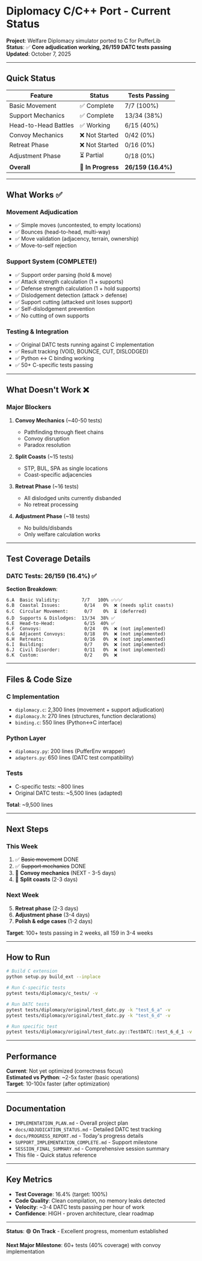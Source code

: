 # Diplomacy C/C++ Port - Current Status

**Project**: Welfare Diplomacy simulator ported to C for PufferLib  
**Status**: ✅ **Core adjudication working, 26/159 DATC tests passing**  
**Updated**: October 7, 2025

---

## Quick Status

| Feature | Status | Tests Passing |
|---------|--------|---------------|
| Basic Movement | ✅ Complete | 7/7 (100%) |
| Support Mechanics | ✅ Complete | 13/34 (38%) |
| Head-to-Head Battles | ✅ Working | 6/15 (40%) |
| Convoy Mechanics | ❌ Not Started | 0/42 (0%) |
| Retreat Phase | ❌ Not Started | 0/16 (0%) |
| Adjustment Phase | ⏳ Partial | 0/18 (0%) |
| **Overall** | **🚧 In Progress** | **26/159 (16.4%)** |

---

## What Works ✅

### Movement Adjudication
- ✅ Simple moves (uncontested, to empty locations)
- ✅ Bounces (head-to-head, multi-way)
- ✅ Move validation (adjacency, terrain, ownership)
- ✅ Move-to-self rejection

### Support System (COMPLETE!)
- ✅ Support order parsing (hold & move)
- ✅ Attack strength calculation (1 + supports)
- ✅ Defense strength calculation (1 + hold supports)
- ✅ Dislodgement detection (attack > defense)
- ✅ Support cutting (attacked unit loses support)
- ✅ Self-dislodgement prevention
- ✅ No cutting of own supports

### Testing & Integration
- ✅ Original DATC tests running against C implementation
- ✅ Result tracking (VOID, BOUNCE, CUT, DISLODGED)
- ✅ Python ↔ C binding working
- ✅ 50+ C-specific tests passing

---

## What Doesn't Work ❌

### Major Blockers
1. **Convoy Mechanics** (~40-50 tests)
   - Pathfinding through fleet chains
   - Convoy disruption  
   - Paradox resolution

2. **Split Coasts** (~15 tests)
   - STP, BUL, SPA as single locations
   - Coast-specific adjacencies

3. **Retreat Phase** (~16 tests)
   - All dislodged units currently disbanded
   - No retreat processing

4. **Adjustment Phase** (~18 tests)
   - No builds/disbands
   - Only welfare calculation works

---

## Test Coverage Details

### DATC Tests: 26/159 (16.4%) ✅

**Section Breakdown**:
```
6.A  Basic Validity:        7/7   100% ✅✅✅
6.B  Coastal Issues:         0/14   0%  ❌ (needs split coasts)
6.C  Circular Movement:      0/7    0%  ⏳ (deferred)
6.D  Supports & Dislodges:  13/34  38% ✅
6.E  Head-to-Head:           6/15  40% ✅  
6.F  Convoys:                0/24   0%  ❌ (not implemented)
6.G  Adjacent Convoys:       0/18   0%  ❌ (not implemented)
6.H  Retreats:               0/16   0%  ❌ (not implemented)
6.I  Building:               0/7    0%  ❌ (not implemented)
6.J  Civil Disorder:         0/11   0%  ❌ (not implemented)
6.K  Custom:                 0/2    0%  ❌
```

---

## Files & Code Size

### C Implementation
- `diplomacy.c`: 2,300 lines (movement + support adjudication)
- `diplomacy.h`: 270 lines (structures, function declarations)
- `binding.c`: 550 lines (Python↔C interface)

### Python Layer
- `diplomacy.py`: 200 lines (PufferEnv wrapper)
- `adapters.py`: 650 lines (DATC test compatibility)

### Tests
- C-specific tests: ~800 lines
- Original DATC tests: ~5,500 lines (adapted)

**Total**: ~9,500 lines

---

## Next Steps

### This Week
1. ✅ ~~Basic movement~~ DONE
2. ✅ ~~Support mechanics~~ DONE
3. 🎯 **Convoy mechanics** (NEXT - 3-5 days)
4. 🎯 **Split coasts** (2-3 days)

### Next Week  
5. **Retreat phase** (2-3 days)
6. **Adjustment phase** (3-4 days)
7. **Polish & edge cases** (1-2 days)

**Target**: 100+ tests passing in 2 weeks, all 159 in 3-4 weeks

---

## How to Run

```bash
# Build C extension
python setup.py build_ext --inplace

# Run C-specific tests
pytest tests/diplomacy/c_tests/ -v

# Run DATC tests
pytest tests/diplomacy/original/test_datc.py -k "test_6_a" -v
pytest tests/diplomacy/original/test_datc.py -k "test_6_d" -v

# Run specific test
pytest tests/diplomacy/original/test_datc.py::TestDATC::test_6_d_1 -v
```

---

## Performance

**Current**: Not yet optimized (correctness focus)  
**Estimated vs Python**: ~2-5x faster (basic operations)  
**Target**: 10-100x faster (after optimization)

---

## Documentation

- `IMPLEMENTATION_PLAN.md` - Overall project plan
- `docs/ADJUDICATION_STATUS.md` - Detailed DATC test tracking
- `docs/PROGRESS_REPORT.md` - Today's progress details
- `SUPPORT_IMPLEMENTATION_COMPLETE.md` - Support milestone
- `SESSION_FINAL_SUMMARY.md` - Comprehensive session summary
- This file - Quick status reference

---

## Key Metrics

- **Test Coverage**: 16.4% (target: 100%)
- **Code Quality**: Clean compilation, no memory leaks detected
- **Velocity**: ~3-4 DATC tests passing per hour of work
- **Confidence**: HIGH - proven architecture, clear roadmap

---

**Status**: 🟢 **On Track** - Excellent progress, momentum established

**Next Major Milestone**: 60+ tests (40% coverage) with convoy implementation
